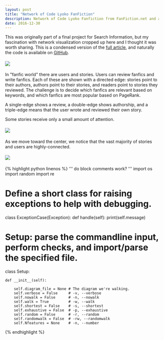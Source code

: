 ```yaml
---
layout: post
title: "Network of Code Lyoko FanFiction"
description: Network of Code Lyoko Fanfiction from FanFiction.net and a search engine to explore it.
date: 2016-12-30
---
```


This was originally part of a final project for Search Information, but my fascination with network visualization cropped up here and I thought it was worth sharing. This is a condensed version of the [full article](https://batflyer.github.io/CLFanFictionSearchEngine/), and naturally the code is available on [GitHub](https://github.com/batflyer/CLFanFictionSearchEngine).

<img src="https://raw.githubusercontent.com/batflyer/CLFanfictionSearchEngine/master/media/directed-fanfiction-graph.jpg" style="display: block; margin: auto; padding-top: 0.4em; padding-bottom: 0.4em;" class="img-responsive"/>

In "fanfic world" there are users and stories. Users can review fanfics and write fanfics. Each of these are shown with a directed edge: stories point to their authors, authors point to their stories, and readers point to stories they reviewed. The challenge is to decide which fanfics are relevant based on keywords, and which fanfics are most popular based on PageRank.

A single-edge shows a review, a double-edge shows authorship, and a triple-edge means that the user wrote and reviewed their own story.

Some stories receive only a small amount of attention.

<img src="https://raw.githubusercontent.com/batflyer/CLFanfictionSearchEngine/master/media/fan-network2.png" style="display: block; margin: auto; padding-top: 0.4em; padding-bottom: 0.4em;" class="img-responsive"/>

As we move toward the center, we notice that the vast majority of stories and users are highly-connected.

<img src="https://raw.githubusercontent.com/batflyer/CLFanfictionSearchEngine/master/media/fan-network6.png" style="display: block; margin: auto; padding-top: 0.4em; padding-bottom: 0.4em;" class="img-responsive"/>

{% highlight python linenos %}
'''
do block comments work?
'''
import os
import random
import re

# Define a short class for raising exceptions to help with debugging.

class ExceptionCase(Exception):
    def handle(self):
        print(self.message)

# Setup: parse the commandline input, perform checks, and import/parse the specified file.

class Setup:
    
    def __init__(self):

        self.diagram_file = None # The diagram we're walking.
        self.verbose = False     # -v, --verbose
        self.nowalk = False      # -n, --nowalk
        self.walk = True         # -w, --walk
        self.shortest = False    # -s, --shortest
        self.exhaustive = False  # -p, --exhaustive
        self.random = False      # -r, --random
        self.randomwalk = False  # -rw, --randomwalk
        self.Nfeatures = None    # -n, --number
        
{% endhighlight %}
